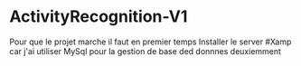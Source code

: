 # ActivityRecognition-V1
Pour que le projet marche il faut en premier temps Installer le server #Xamp car j'ai utiliser MySql pour la gestion de base ded donnnes 
deuxiemment 
